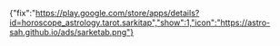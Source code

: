 {"fix":"https://play.google.com/store/apps/details?id=horoscope_astrology.tarot.sarkitap","show":1,"icon":"https://astro-sah.github.io/ads/sarketab.png"}
